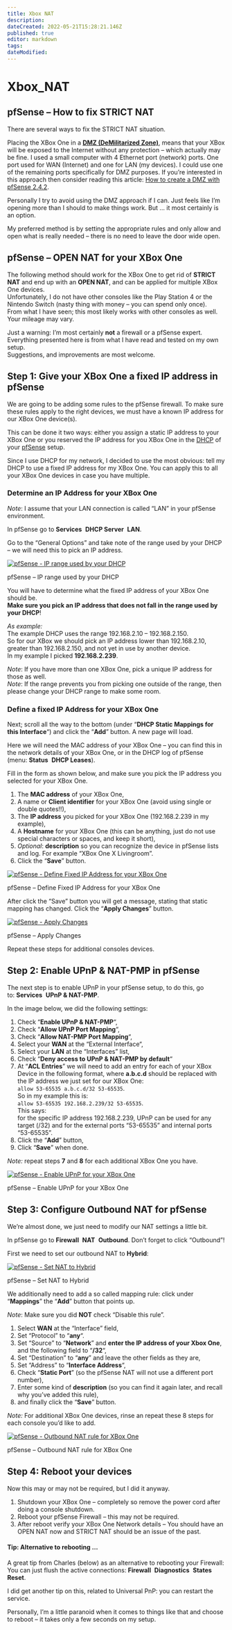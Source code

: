 ```yaml
---
title: Xbox NAT
description: 
dateCreated: 2022-05-21T15:28:21.146Z
published: true
editor: markdown
tags: 
dateModified: 
---
```

# Xbox_NAT
## pfSense – How to fix STRICT NAT

There are several ways to fix the STRICT NAT situation.

Placing the XBox One in a **[DMZ (DeMilitarized Zone)](https://en.wikipedia.org/wiki/DMZ_(computing))**, means that your XBox will be exposed to the Internet without any protection – which actually may be fine. I used a small computer with 4 Ethernet port (network) ports. One port used for WAN (Internet) and one for LAN (my devices). I could use one of the remaining ports specifically for DMZ purposes. If you’re interested in this approach then consider reading this article: [How to create a DMZ with pfSense 2.4.2](https://www.ceos3c.com/pfsense/how-to-create-a-dmz-with-pfsense-2-4-2/).

Personally I try to avoid using the DMZ approach if I can. Just feels like I’m opening more than I should to make things work. But … it most certainly is an option.

My preferred method is by setting the appropriate rules and only allow and open what is really needed – there is no need to leave the door wide open.

## pfSense – OPEN NAT for your XBox One

The following method should work for the XBox One to get rid of **STRICT NAT** and end up with an **OPEN NAT**, and can be applied for multiple XBox One devices.  
Unfortunately, I do not have other consoles like the Play Station 4 or the Nintendo Switch (nasty thing with money – you can spend only once).  
From what I have seen; this most likely works with other consoles as well. Your mileage may vary.


Just a warning: I’m most certainly **not** a firewall or a pfSense expert.  
Everything presented here is from what I have read and tested on my own setup.  
Suggestions, and improvements are most welcome.


## Step 1: Give your XBox One a fixed IP address in pfSense

We are going to be adding some rules to the pfSense firewall. To make sure these rules apply to the right devices, we must have a known IP address for our XBox One device(s).

This can be done it two ways: either you assign a static IP address to your XBox One or you reserved the IP address for you XBox One in the [DHCP](https://en.wikipedia.org/wiki/Dynamic_Host_Configuration_Protocol) of your [pfSense](https://www.pfsense.org/) setup.

Since I use DHCP for my network, I decided to use the most obvious: tell my DHCP to use a fixed IP address for my XBox One. You can apply this to all your XBox One devices in case you have multiple.

### Determine an IP Address for your XBox One

_Note_: I assume that your LAN connection is called “LAN” in your pfSense environment.

In pfSense go to **Services**  **DHCP Server**  **LAN**.

Go to the “General Options” and take note of the range used by your DHCP – we will need this to pick an IP address.

[![pfSense - IP range used by your DHCP](https://www.tweaking4all.com/wp-content/uploads/2018/08/pfsense-dhcp-range.png)](https://www.tweaking4all.com/wp-content/uploads/2018/08/pfsense-dhcp-range.png)

pfSense – IP range used by your DHCP

You will have to determine what the fixed IP address of your XBox One should be.  
**Make sure you pick an IP address that does not fall in the range used by your DHCP**!

_As example:_  
The example DHCP uses the range 192.168.2.10 – 192.168.2.150.  
So for our XBox we should pick an IP address lower than 192.168.2.10, greater than 192.168.2.150, and not yet in use by another device.  
In my example I picked **192.168.2.239**.

_Note_: If you have more than one XBox One, pick a unique IP address for those as well.  
_Note_: If the range prevents you from picking one outside of the range, then please change your DHCP range to make some room.

### Define a fixed IP Address for your XBox One

Next; scroll all the way to the bottom (under “**DHCP Static Mappings for this Interface**“) and click the “**Add**” button. A new page will load.

Here we will need the MAC address of your XBox One – you can find this in the network details of your XBox One, or in the DHCP log of pfSense (menu: **Status**  **DHCP Leases**).

Fill in the form as shown below, and make sure you pick the IP address you selected for your XBox One.

1.  The **MAC address** of your XBox One,
2.  A name or **Client identifier** for your XBox One (avoid using single or double quotes!!),
3.  The **IP address** you picked for your XBox One (192.168.2.239 in my example),
4.  A **Hostname** for your XBox One (this can be anything, just do not use special characters or spaces, and keep it short),
5.  _Optional_: **description** so you can recognize the device in pfSense lists and log. For example “XBox One X Livingroom”.
6.  Click the “**Save**” button.

[![pfSense - Define Fixed IP Address for your XBox One](https://www.tweaking4all.com/wp-content/uploads/2018/08/pfsense-fixed-ip-xboxone.png)](https://www.tweaking4all.com/wp-content/uploads/2018/08/pfsense-fixed-ip-xboxone.png)

pfSense – Define Fixed IP Address for your XBox One

After click the “Save” button you will get a message, stating that static mapping has changed. Click the “**Apply Changes**” button.

[![pfSense - Apply Changes](https://www.tweaking4all.com/wp-content/uploads/2018/08/pfsense-fixed-ip-xboxone-changed.png)](https://www.tweaking4all.com/wp-content/uploads/2018/08/pfsense-fixed-ip-xboxone-changed.png)

pfSense – Apply Changes

Repeat these steps for additional consoles devices.

## Step 2: Enable UPnP & NAT-PMP in pfSense

The next step is to enable UPnP in your pfSense setup, to do this, go to: **Services**  **UPnP & NAT-PMP**.

In the image below, we did the following settings:

1.  Check “**Enable UPnP & NAT-PMP**“,
2.  Check “**Allow UPnP Port Mapping**“,
3.  Check “**Allow NAT-PMP Port Mapping**“,
4.  Select your **WAN** at the “External Interface“,
5.  Select your **LAN** at the “Interfaces” list,
6.  Check “**Deny access to UPnP & NAT-PMP by default**“
7.  At “**ACL Entries**” we will need to add an entry for each of your XBox Device in the following format, where **a.b.c.d** should be replaced with the IP address we just set for our XBox One:  
    `allow 53-65535 a.b.c.d/32 53-65535`.  
    So in my example this is:  
    `allow 53-65535 192.168.2.239/32 53-65535`.  
    This says:  
    for the specific IP address 192.168.2.239, UPnP can be used for any target (/32) and for the external ports “53-65535” and internal ports “53-65535”.
8.  Click the “**Add**” button,
9.  Click “**Save**” when done.

_Note:_ repeat steps **7** and **8** for each additional XBox One you have.

[![pfSense - Enable UPnP for your XBox One](https://www.tweaking4all.com/wp-content/uploads/2018/08/pfsense-enable-upnp-for-xboxone.png)](https://www.tweaking4all.com/wp-content/uploads/2018/08/pfsense-enable-upnp-for-xboxone.png)

pfSense – Enable UPnP for your XBox One


## Step 3: Configure Outbound NAT for pfSense

We’re almost done, we just need to modify our NAT settings a little bit.

In pfSense go to **Firewall**  **NAT**  **Outbound**. Don’t forget to click “Outbound”!

First we need to set our outbound NAT to **Hybrid**:

[![pfSense - Set NAT to Hybrid](https://www.tweaking4all.com/wp-content/uploads/2018/08/pfsense-hybrid-outbound-nat.png)](https://www.tweaking4all.com/wp-content/uploads/2018/08/pfsense-hybrid-outbound-nat.png)

pfSense – Set NAT to Hybrid

We additionally need to add a so called mapping rule: click under “**Mappings**” the “**Add**” button that points up.

_Note_: Make sure you did **NOT** check “Disable this rule”.

1.  Select **WAN** at the “Interface” field,
2.  Set “Protocol” to “**any**“.
3.  Set “Source” to “**Network**” and **enter the IP address of your Xbox One**, and the following field to “**/32**“,
4.  Set “Destination” to “**any**” and leave the other fields as they are,
5.  Set “Address” to “**Interface Address**“,
6.  Check “**Static Port**” (so the pfSense NAT will not use a different port number),
7.  Enter some kind of **description** (so you can find it again later, and recall why you’ve added this rule),
8.  and finally click the “**Save**” button.

_Note:_ For additional XBox One devices, rinse an repeat these 8 steps for each console you’d like to add.

[![pfSense - Outbound NAT rule for XBox One](https://www.tweaking4all.com/wp-content/uploads/2018/08/pfsense-outbound-nat-rule-for-xboxone.png)](https://www.tweaking4all.com/wp-content/uploads/2018/08/pfsense-outbound-nat-rule-for-xboxone.png)

pfSense – Outbound NAT rule for XBox One

## Step 4: Reboot your devices

Now this may or may not be required, but I did it anyway.

1.  Shutdown your XBox One – completely so remove the power cord after doing a console shutdown.
2.  Reboot your pfSense Firewall – this may not be required.
3.  After reboot verify your XBox One Network details – You should have an OPEN NAT now and STRICT NAT should be an issue of the past.

#### Tip: Alternative to rebooting … 

A great tip from Charles (below) as an alternative to rebooting your Firewall:  
You can just flush the active connections: **Firewall**  **Diagnostics**  **States Reset**.

I did get another tip on this, related to Universal PnP: you can restart the service.

Personally, I’m a little paranoid when it comes to things like that and choose to reboot – it takes only a few seconds on my setup.